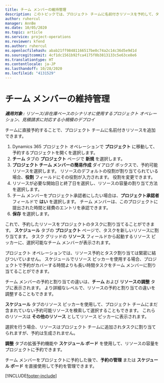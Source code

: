 ```yaml
---
title: チーム メンバーの維持管理
description: このトピックでは、プロジェクト チームに名前付きリソースを予約して、タスクに割り当てる方法を説明します。
author: ruhercul
manager: AnnBe
ms.date: 10/05/2020
ms.topic: article
ms.service: project-operations
ms.reviewer: kfend
ms.author: ruhercul
ms.openlocfilehash: abab21ff98481166517be0c74a2c14c36d5e9d1d
ms.sourcegitcommit: 4cf1dc1561b92fca4175f0b3813133c5e63ce8e6
ms.translationtype: HT
ms.contentlocale: ja-JP
ms.lasthandoff: 10/28/2020
ms.locfileid: "4131529"
---
```

# <a name="maintain-team-members"></a>チーム メンバーの維持管理

_**適用対象 :** リソース/非在庫ベースのシナリオに使用するプロジェクト オペレーション、見積請求に対応する小規模のデプロイ_

チームに直接予約することで、プロジェクト チームに名前付きリソースを追加できます。

1. Dynamics 365 プロジェクト オペレーションで **プロジェクト** に移動して、予約するプロジェクトを開くを選択します。
2. **チーム** タブの **プロジェクト** ページで **新規** を選択します。 
3. **プロジェクト チーム メンバーの簡易作成** ダイアログ ボックスで、予約可能リソースを選択します。 リソースのデフォルトの役割が割り当てられている場合、**役割** フィールドにその役割が入力されます。 役割を変更できます。 
4. リソースが必要な開始日と終了日を選択し、リソースの容量の割り当て方法を選択します。 
5. チーム メンバーをプロジェクト承認者にしたい場合は、**プロジェクト承認者** フィールドで **はい** を選択します。 チーム メンバーは、このプロジェクトに提出された時間と経費のエントリを承認できます。 
6. **保存** を選択します。

これで、予約したリソースをプロジェクトのタスクに割り当てることができます。 **スケジュール** タブの **プロジェクト** ページで、タスクを新しいリソースに割り当てます。 タスク グリッドの **リソース** フィールドから起動するリソース ピッカーに、選択可能なチーム メンバーが表示されます。


プロジェクト オペレーションでは、リソース予約とタスク割り当ては緊密に結びついていません。 スケジュールでリソース ピッカーを使用する場合、プロジェクトで予約がカバーする時間よりも長い時間タスクをチーム メンバーに割り当てることができます。

チーム メンバーの予約と割り当ての違いは、**チーム** および **リソースの調整** タブに表示されます。 より詳細なレベルで、リソースの予約と割り当ての違いを調整することもできます。

**スケジュール** タブのリソース ピッカーを使用して、プロジェクト チームにまだ含まれていない予約可能リソースを検索して選択することもできます。 これらのリソースは **その他のリソース** としてリソース ピッカーに表示されます。

選択を行う場合、リソースはプロジェクト チームに追加されタスクに割り当てられますが、予約は生成されません。

**調整** タブの拡張予約機能や **スケジュール ボード** を使用して、リソースの容量をプロジェクトに予約できます。

チーム メンバーをプロジェクトに予約した後で、**予約の管理** または **スケジュール ボード** を直接使用して予約を管理できます。


[!INCLUDE[footer-include](../includes/footer-banner.md)]
